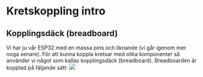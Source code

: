 # Kretskoppling intro

## Kopplingsdäck (breadboard)

Vi har ju vår ESP32 med en massa pins och liknande (vi går igenom mer noga senare). För att kunna koppla kretsar med olika komponenter så använder vi något som kallas kopplingsdäck (breadboard). Breadboarden är kopplad på fäljande sätt:
![]([https://learn.adafruit.com/assets/2603](https://drive.google.com/file/d/1VpY8Iw3DK0x39SpjXRdX8oZWaAE6hbq-/view?usp=sharing))
